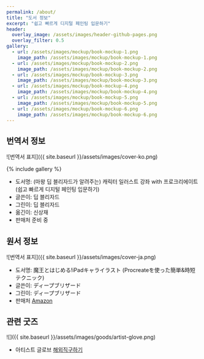 ```yaml
---
permalink: /about/
title: "도서 정보"
excerpt: "쉽고 빠르게 디지털 페인팅 입문하기"
header:
  overlay_image: /assets/images/header-github-pages.png
  overlay_filter: 0.5
gallery:
  - url: /assets/images/mockup/book-mockup-1.png
    image_path: /assets/images/mockup/book-mockup-1.png
  - url: /assets/images/mockup/book-mockup-2.png
    image_path: /assets/images/mockup/book-mockup-2.png    
  - url: /assets/images/mockup/book-mockup-3.png
    image_path: /assets/images/mockup/book-mockup-3.png
  - url: /assets/images/mockup/book-mockup-4.png
    image_path: /assets/images/mockup/book-mockup-4.png
  - url: /assets/images/mockup/book-mockup-5.png
    image_path: /assets/images/mockup/book-mockup-5.png
  - url: /assets/images/mockup/book-mockup-6.png
    image_path: /assets/images/mockup/book-mockup-6.png
---
```


## 번역서 정보

![번역서 표지]({{ site.baseurl }}/assets/images/cover-ko.png)

{% include gallery %}

* 도서명: (마왕 딥 블리자드가 알려주는) 캐릭터 일러스트 강좌 with 프로크리에이트 (쉽고 빠르게 디지털 페인팅 입문하기)
* 글쓴이: 딥 블리자드
* 그린이: 딥 블리자드
* 옮긴이: 신상재
* 판매처 준비 중 <!-- <a href="https://product.kyobobook.co.kr/detail/S000200083569" target="_blank" class="btn btn--info">교보문고</a> <a href="https://www.aladin.co.kr/shop/wproduct.aspx?ItemId=304705923" target="_blank" class="btn btn--info">알라딘</a> <a href="http://www.yes24.com/Product/Goods/115143425" target="_blank" class="btn btn--info">Yes24</a> <a href="https://smartstore.naver.com/zzom/products/7616969339" target="_blank" class="btn btn--info">ZZOM 스토어</a> -->


## 원서 정보

![번역서 표지]({{ site.baseurl }}/assets/images/cover-ja.png)

* 도서명: 魔王とはじめる!iPadキャライラスト (Procreateを使った簡単&時短テクニック)
* 글쓴이: ディープブリザード
* 그린이: ディープブリザード
* 판매처 <a href="https://amzn.asia/d/2E7JuMV" target="_blank" class="btn btn--info">Amazon</a>

## 관련 굿즈

![]({{ site.baseurl }}/assets/images/goods/artist-glove.png)

* 아티스트 글로브 <a href="https://s.click.aliexpress.com/e/_DDsKwNN" target="_blank" class="btn btn--info">해외직구하기</a>